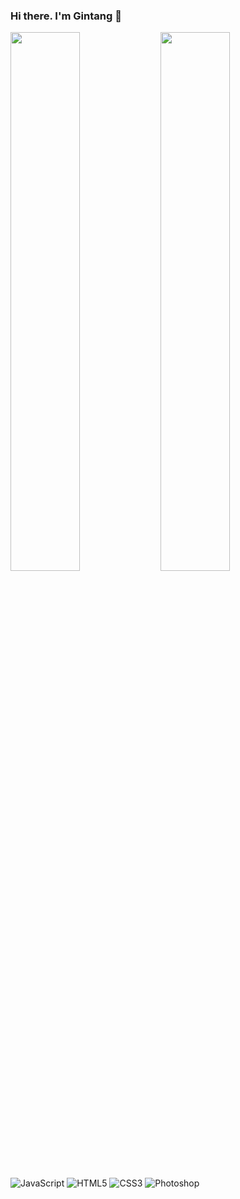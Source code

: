 ### Hi there. I'm Gintang 👋
<img align="left" width="47%" src="https://github-readme-stats.vercel.app/api?username=DivineGintang&show_icons=true&theme=radical">
<img align="left" width="47%" src="https://github-readme-stats.vercel.app/api/top-langs/?username=DivineGintang&layout=compact">
<img " alt="JavaScript" src="https://img.shields.io/badge/javascript-%23323330.svg?style=for-the-badge&logo=javascript&logoColor=%23F7DF1E"/>
<img  alt="HTML5" src="https://img.shields.io/badge/HTML5-%23E34F26.svg?style=for-the-badge&logo=html5&logoColor=white"/>
<img alt="CSS3" src="https://img.shields.io/badge/css3-%231572B6.svg?style=for-the-badge&logo=css3&logoColor=%white"/>
<img  alt="Photoshop" src="https://img.shields.io/badge/adobe%20photoshop-%2331A8FF.svg?style=for-the-badge&logo=adobe%20photoshop&logoColor=white"/>

